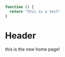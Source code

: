
```javascript
function () {
  return "this is a test"
}
```
<!-- TITLE: Home -->
<!-- SUBTITLE: A quick summary of Home -->

# Header
this is the new home page!

<test></test>